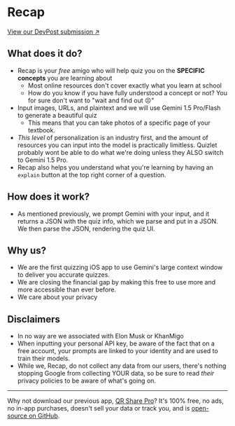 # Recap



[View our DevPost submission ↗](https://devpost.com/software/elonmigo)



## What does it do?
- Recap is your *free* amigo who will help quiz you on the __SPECIFIC concepts__ you are learning about
    - Most online resources don't cover exactly what you learn at school
    - How do you know if you have fully understood a concept or not? You for sure don't want to "wait and find out 😣"
- Input images, URLs, and plaintext and we will use Gemini 1.5 Pro/Flash to generate a beautiful quiz
    - This means that you can take photos of a specific page of your textbook.
- *This level* of personalization is an industry first, and the amount of resources you can input into the model is practically limitless. Quizlet probably wont be able to do what we're doing unless they ALSO switch to Gemini 1.5 Pro.
- Recap also helps you understand what you're learning by having an `explain` button at the top right corner of a question.

## How does it work?
- As mentioned previously, we prompt Gemini with your input, and it returns a JSON with the quiz info, which we parse and put in a JSON. We then parse the JSON, rendering the quiz UI.

## Why us?
- We are the first quizzing iOS app to use Gemini's large context window to deliver you accurate quizzes.
- We are closing the financial gap by making this free to use more and more accessible than ever before.
- We care about your privacy

## Disclaimers
- In no way are we associated with Elon Musk or KhanMigo
- When inputting your personal API key, be aware of the fact that on a free account, your prompts are linked to your identity and are used to train their models.
- While we, Recap, do not collect any data from our users, there's nothing stopping Google from collecting YOUR data, so be sure to read *their* privacy policies to be aware of what's going on. 

---

Why not download our previous app, [QR Share Pro](https://apps.apple.com/us/app/qr-share-pro/id6479589995)? It's 100% free, no ads, no in-app purchases, doesn't sell your data or track you, and is [open-source on GitHub](https://github.com/visual-studio-coder/qr-share-pro).
